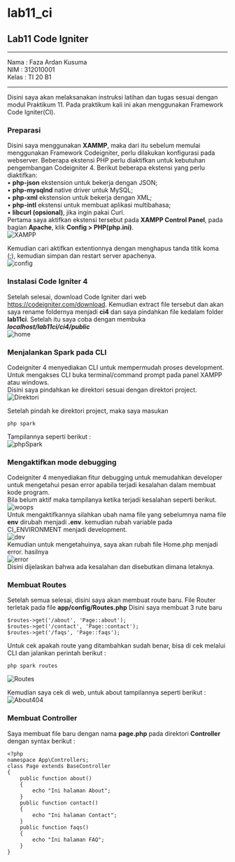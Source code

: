 # lab11_ci
## Lab11 Code Igniter
<hr>
Nama : Faza Ardan Kusuma<br>
NIM : 312010001<br>
Kelas : TI 20 B1<br>
<hr>
Disini saya akan melaksanakan instruksi latihan dan tugas sesuai dengan modul Praktikum 11. Pada praktikum kali ini akan menggunakan Framework Code Igniter(CI). <br>

### Preparasi
Disini saya menggunakan <b>XAMMP</b>, maka dari itu sebelum memulai menggunakan Framework Codeigniter, perlu dilakukan konfigurasi pada webserver. Beberapa ekstensi PHP perlu diaktifkan untuk kebutuhan pengembangan Codeigniter 4.
Berikut beberapa ekstensi yang perlu diaktifkan:<br>
• <b>php-json</b> ekstension untuk bekerja dengan JSON;<br>
• <b>php-mysqlnd</b> native driver untuk MySQL;<br>
• <b>php-xml</b> ekstension untuk bekerja dengan XML;<br>
• <b>php-intl</b> ekstensi untuk membuat aplikasi multibahasa;<br>
• <b>libcurl (opsional)</b>, jika ingin pakai Curl.<br>
Pertama saya aktifkan ekstensi tersebut pada <b>XAMPP Control Panel</b>, pada bagian <b>Apache</b>, klik <b>Config > PHP(php.ini)</b>.<br>
![XAMPP](Pic/xampp.png)<br>

Kemudian cari aktifkan extentionnya dengan menghapus tanda titik koma (;), kemudian simpan dan restart server apachenya.<br>
![config](Pic/config.png)<br>

### Instalasi Code Igniter 4
Setelah selesai, download Code Igniter dari web https://codeigniter.com/download. Kemudian extract file tersebut dan akan saya rename foldernya menjadi <b>ci4</b> dan saya pindahkan file kedalam folder <b>lab11ci</b>. Setelah itu saya coba dengan membuka <i><b>localhost/lab11ci/ci4/public</i></b><br>
![home](Pic/ci4home.png)<br>

### Menjalankan Spark pada CLI
Codeigniter 4 menyediakan CLI untuk mempermudah proses development. Untuk mengakses CLI buka terminal/command prompt pada panel XAMPP atau windows.<br>
Disini saya pindahkan ke direktori sesuai dengan direktori project.<br>
![Direktori](Pic/cd.png)<br>

Setelah pindah ke direktori project, maka saya masukan 
```
php spark
```
Tampilannya seperti berikut :<br>
![phpSpark](Pic/phpspark.png)<br>

### Mengaktifkan mode debugging
Codeigniter 4 menyediakan fitur debugging untuk memudahkan developer untuk mengetahui pesan error apabila terjadi kesalahan dalam membuat kode program.<br>
Bila belum aktif maka tampilanya ketika terjadi kesalahan seperti berikut.<br>
![woops](Pic/woops.png)<br>
Untuk mengaktifkannya silahkan ubah nama file yang sebelumnya nama file <b>env</b> dirubah menjadi <b>.env</b>. kemudian rubah variable pada CI_ENVIRONMENT menjadi development.<br>
![dev](Pic/env.png)<br>
Kemudian untuk mengetahuinya, saya akan rubah file Home.php menjadi error. hasilnya <br>
![error](Pic/error.png)<br>
Disini dijelaskan bahwa ada kesalahan dan disebutkan dimana letaknya.<br>

### Membuat Routes
Setelah semua selesai, disini saya akan membuat route baru. File Router terletak pada file <b>app/config/Routes.php</b> Disini saya membuat 3 rute baru<br>
```
$routes->get('/about', 'Page::about'); 
$routes->get('/contact', 'Page::contact'); 
$routes->get('/faqs', 'Page::faqs');
```

Untuk cek apakah route yang ditambahkan sudah benar, bisa di cek melalui CLI dan jalankan perintah berikut :<br>
```
php spark routes
```
![Routes](Pic/routes.png)<br>

Kemudian saya cek di web, untuk about tampilannya seperti berikut :<br>
![About404](Pic/404about.png)<br>

### Membuat Controller
Saya membuat file baru dengan nama <b>page.php</b> pada direktori <b>Controller</b> dengan syntax berikut :<br>
```
<?php 
namespace App\Controllers; 
class Page extends BaseController 
{ 
    public function about() 
    { 
        echo "Ini halaman About"; 
    } 
    public function contact() 
    { 
        echo "Ini halaman Contact"; 
    } 
    public function faqs() 
    { 
        echo "Ini halaman FAQ"; 
    } 
}
```